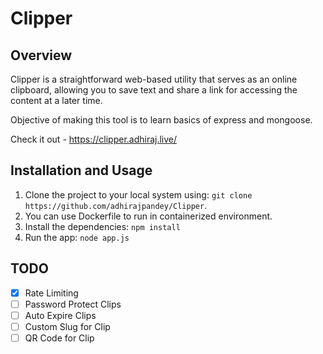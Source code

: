 # Clipper

## Overview

Clipper is a straightforward web-based utility that serves as an online clipboard, allowing you to save text and share a link for accessing the content at a later time.

Objective of making this tool is to learn basics of express and mongoose.

Check it out - https://clipper.adhiraj.live/


## Installation and Usage

1. Clone the project to your local system using: `git clone https://github.com/adhirajpandey/Clipper`.
2. You can use Dockerfile to run in containerized environment.
3. Install the dependencies: `npm install`
4. Run the app: `node app.js`


## TODO

- [x] Rate Limiting
- [ ] Password Protect Clips
- [ ] Auto Expire Clips
- [ ] Custom Slug for Clip
- [ ] QR Code for Clip
